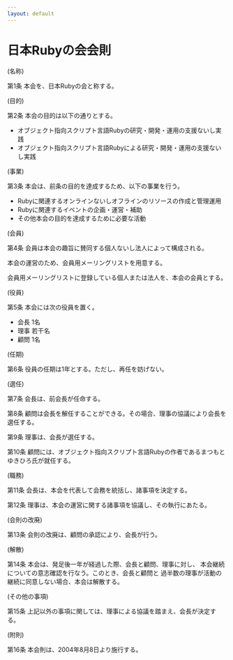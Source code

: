 ```yaml
---
layout: default
---
```

# 日本Rubyの会会則

(名称)

第1条 本会を、日本Rubyの会と称する。

(目的)

第2条 本会の目的は以下の通りとする。

* オブジェクト指向スクリプト言語Rubyの研究・開発・運用の支援ないし実践
* オブジェクト指向スクリプト言語Rubyによる研究・開発・運用の支援ないし実践

(事業)

第3条 本会は、前条の目的を達成するため、以下の事業を行う。

* Rubyに関連するオンラインないしオフラインのリソースの作成と管理運用
* Rubyに関連するイベントの企画・運営・補助
* その他本会の目的を達成するために必要な活動

(会員)

第4条 会員は本会の趣旨に賛同する個人ないし法人によって構成される。

本会の運営のため、会員用メーリングリストを用意する。

会員用メーリングリストに登録している個人または法人を、本会の会員とする。

(役員)

第5条 本会には次の役員を置く。

* 会長 1名
* 理事 若干名
* 顧問 1名

(任期)

第6条 役員の任期は1年とする。ただし、再任を妨げない。

(選任)

第7条 会長は、前会長が任命する。

第8条 顧問は会長を解任することができる。その場合、理事の協議により会長を選任する。

第9条 理事は、会長が選任する。

第10条 顧問には、オブジェクト指向スクリプト言語Rubyの作者であるまつもと ゆきひろ氏が就任する。

(職務)

第11条 会長は、本会を代表して会務を統括し、諸事項を決定する。

第12条 理事は、本会の運営に関する諸事項を協議し、その執行にあたる。

(会則の改廃)

第13条 会則の改廃は、顧問の承認により、会長が行う。

(解散)

第14条 本会は、発足後一年が経過した際、会長と顧問、理事に対し、
本会継続についての意志確認を行なう。このとき、会長と顧問と
過半数の理事が活動の継続に同意しない場合、本会は解散する。

(その他の事項)

第15条 上記以外の事項に関しては、理事による協議を踏まえ、会長が決定する。

(附則)

第16条 本会則は、2004年8月8日より施行する。

